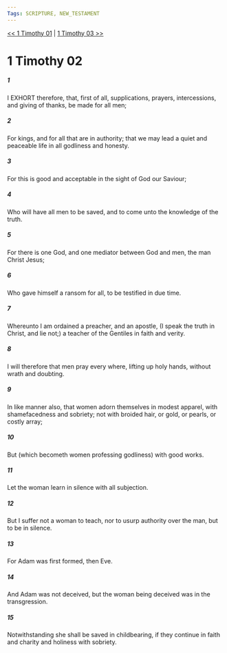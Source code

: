 ```yaml
---
Tags: SCRIPTURE, NEW_TESTAMENT
---
```


[<< 1 Timothy 01](NEW_TESTAMENT/15_1_Timothy/1_Timothy_01.md) | [1 Timothy 03 >>](NEW_TESTAMENT/15_1_Timothy/1_Timothy_03.md)

# 1 Timothy 02

##### 1

I EXHORT therefore, that, first of all, supplications, prayers, intercessions, and giving of thanks, be made for all men;

##### 2

For kings, and for all that are in authority; that we may lead a quiet and peaceable life in all godliness and honesty.

##### 3

For this is good and acceptable in the sight of God our Saviour;

##### 4

Who will have all men to be saved, and to come unto the knowledge of the truth.

##### 5

For there is one God, and one mediator between God and men, the man Christ Jesus;

##### 6

Who gave himself a ransom for all, to be testified in due time.

##### 7

Whereunto I am ordained a preacher, and an apostle, (I speak the truth in Christ, and lie not;) a teacher of the Gentiles in faith and verity.

##### 8

I will therefore that men pray every where, lifting up holy hands, without wrath and doubting.

##### 9

In like manner also, that women adorn themselves in modest apparel, with shamefacedness and sobriety; not with broided hair, or gold, or pearls, or costly array;

##### 10

But (which becometh women professing godliness) with good works.

##### 11

Let the woman learn in silence with all subjection.

##### 12

But I suffer not a woman to teach, nor to usurp authority over the man, but to be in silence.

##### 13

For Adam was first formed, then Eve.

##### 14

And Adam was not deceived, but the woman being deceived was in the transgression.

##### 15

Notwithstanding she shall be saved in childbearing, if they continue in faith and charity and holiness with sobriety.
